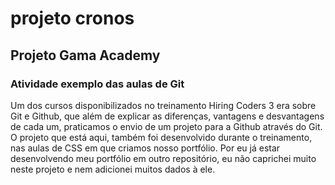 # projeto cronos
## Projeto Gama Academy

### Atividade exemplo das aulas de Git

Um dos cursos disponibilizados no treinamento Hiring Coders 3 era sobre Git e Github, que além de explicar as diferenças, vantagens e desvantagens de cada um, praticamos o envio de um projeto para a Github através do Git. O projeto que está aqui, também foi desenvolvido durante o treinamento, nas aulas de CSS em que criamos nosso portfólio. Por eu já estar desenvolvendo meu portfólio em outro repositório, eu não caprichei muito neste projeto e nem adicionei muitos dados à ele.
